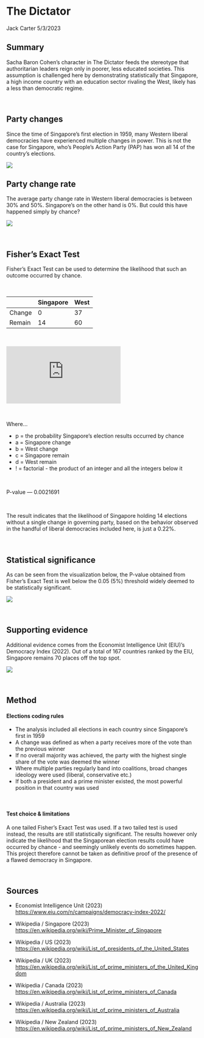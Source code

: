 The Dictator
================
Jack Carter
5/3/2023

## **Summary**

Sacha Baron Cohen’s character in The Dictator feeds the stereotype that
authoritarian leaders reign only in poorer, less educated societies.
This assumption is challenged here by demonstrating statistically that
Singapore, a high income country with an education sector rivaling the
West, likely has a less than democratic regime.

 

## **Party changes**

Since the time of Singapore’s first election in 1959, many Western
liberal democracies have experienced multiple changes in power. This is
not the case for Singapore, who’s People’s Action Party (PAP) has won
all 14 of the country’s elections.

![](The-Dictator_files/figure-gfm/unnamed-chunk-1-1.png)<!-- -->

## **Party change rate**

The average party change rate in Western liberal democracies is between
30% and 50%. Singapore’s on the other hand is 0%. But could this have
happened simply by chance?

![](The-Dictator_files/figure-gfm/unnamed-chunk-2-1.png)<!-- -->

 

## **Fisher’s Exact Test**

Fisher’s Exact Test can be used to determine the likelihood that such an
outcome occurred by chance.

 

|        | Singapore | West |
| ------ | :-------- | :--- |
| Change | 0         | 37   |
| Remain | 14        | 60   |

 

<div style="background-color: white; width: 300px;" data-markdown="1">

  
![p =
\\frac{(a+b)\!(c+d)\!(a+c)\!(b+d)\!}{a\!b\!c\!d\!n\!}](https://latex.codecogs.com/png.latex?p%20%3D%20%5Cfrac%7B%28a%2Bb%29%21%28c%2Bd%29%21%28a%2Bc%29%21%28b%2Bd%29%21%7D%7Ba%21b%21c%21d%21n%21%7D
"p = \\frac{(a+b)!(c+d)!(a+c)!(b+d)!}{a!b!c!d!n!}")  

</div>

 

Where…

  - p = the probability Singapore’s election results occurred by chance
  - a = Singapore change
  - b = West change
  - c = Singapore remain
  - d = West remain
  - \! = factorial - the product of an integer and all the integers
    below it

 

P-value — 0.0021691

 

The result indicates that the likelihood of Singapore holding 14
elections without a single change in governing party, based on the
behavior observed in the handful of liberal democracies included here,
is just a 0.22%.

 

## **Statistical significance**

As can be seen from the visualization below, the P-value obtained from
Fisher’s Exact Test is well below the 0.05 (5%) threshold widely deemed
to be statistically significant.

![](The-Dictator_files/figure-gfm/unnamed-chunk-5-1.png)<!-- -->

 

## **Supporting evidence**

Additional evidence comes from the Economist Intelligence Unit (EIU)’s
Democracy Index (2022). Out of a total of 167 countries ranked by the
EIU, Singapore remains 70 places off the top spot.

![](The-Dictator_files/figure-gfm/unnamed-chunk-6-1.png)<!-- -->

 

## **Method**

#### Elections coding rules

  - The analysis included all elections in each country since
    Singapore’s first in 1959
  - A change was defined as when a party receives more of the vote than
    the previous winner
  - If no overall majority was achieved, the party with the highest
    single share of the vote was deemed the winner
  - Where multiple parties regularly band into coalitions, broad changes
    ideology were used (liberal, conservative etc.)
  - If both a president and a prime minister existed, the most powerful
    position in that country was used

 

#### Test choice & limitations

A one tailed Fisher’s Exact Test was used. If a two tailed test is used
instead, the results are still statistically significant. The results
however only indicate the likelihood that the Singaporean election
results could have occurred by chance - and seemingly unlikely events do
sometimes happen. This project therefore cannot be taken as definitive
proof of the presence of a flawed democracy in Singapore.

 

## **Sources**

  - Economist Intelligence Unit (2023)
    <https://www.eiu.com/n/campaigns/democracy-index-2022/>

  - Wikipedia / Singapore (2023)
    <https://en.wikipedia.org/wiki/Prime_Minister_of_Singapore>

  - Wikipedia / US (2023)
    <https://en.wikipedia.org/wiki/List_of_presidents_of_the_United_States>

  - Wikipedia / UK (2023)
    <https://en.wikipedia.org/wiki/List_of_prime_ministers_of_the_United_Kingdom>

  - Wikipedia / Canada (2023)
    <https://en.wikipedia.org/wiki/List_of_prime_ministers_of_Canada>

  - Wikipedia / Australia (2023)
    <https://en.wikipedia.org/wiki/List_of_prime_ministers_of_Australia>

  - Wikipedia / New Zealand (2023)
    <https://en.wikipedia.org/wiki/List_of_prime_ministers_of_New_Zealand>
